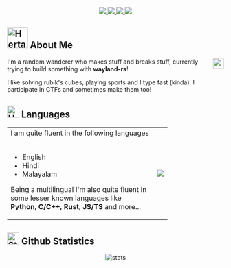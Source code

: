 <!--- Credits to this README goes to @aditya-jyoti --->
<div align="center">

<a target="_blank" href="https://www.linkedin.com/in/onerandom/"> 
  <img src="https://img.shields.io/badge/LinkedIn-076678?style=for-the-badge&logo=linkedin&logoColor=white"> 
</a>
<a target="_blank" href="https://twitter.com/OneRandom1509"> 
  <img src="https://img.shields.io/badge/Twitter-79740e?style=for-the-badge&logo=twitter&logoColor=white"> 
</a>
<a target="_blank" href="https://discord.com/users/780651838000988172"> 
  <img src="https://img.shields.io/badge/Discord-873f71?style=for-the-badge&logo=discord&logoColor=white"> 
</a>
<a target="_blank" href="https://mail.google.com/mail/u/1/?view=cm&fs=1&to=anantukid@gmail.com&tf=1"> 
  <img src="https://img.shields.io/badge/Gmail-9d0006?style=for-the-badge&logo=gmail&logoColor=white"> 
</a>

</div>

## <a href="https://emoji.gg/emoji/2078-herta-kurukuru"><img src="https://cdn3.emoji.gg/emojis/2078-herta-kurukuru.gif" width="48px" height="48px" alt="Herta_Kurukuru"></a> About Me

<img align="right" src="https://komarev.com/ghpvc/?username=OneRandom1509&style=flat-square&color=b57614&label=views" height="25px" alt="watching_count" />

I'm a random wanderer who makes stuff and breaks stuff, currently trying to build something with **wayland-rs**!

I like solving rubik's cubes, playing sports and I type fast (kinda). I participate in CTFs and sometimes make them too!

## <a href="https://emoji.gg/emoji/1261-hackerbongocat"><img src="https://cdn3.emoji.gg/emojis/1261-hackerbongocat.gif" width="28px" height="28px" alt="HackerBongoCat"></a> Languages

<div align="center">
<table>
<tr>
<td>
<div align="left">
I am quite fluent in the following languages
<br>
<br>
<ul>
<li>English</li>
<li>Hindi</li>
<li>Malayalam</li>
</ul>

Being a multilingual I'm also quite fluent in <br>
some lesser known languages like <br>
**Python, C/C++, Rust, JS/TS** and more...

</div>
</td>
<td>
<img align="right" src="http://github-profile-summary-cards.vercel.app/api/cards/repos-per-language?username=OneRandom1509&theme=github_dark" />
</td>
  
</tr>
</table>
</div>

## <img src="https://cdn3.emoji.gg/emojis/9230-stats.png" width="28px" height="28px" alt="Stats"> Github Statistics

<div align="center">
<img align="center" src="http://github-profile-summary-cards.vercel.app/api/cards/profile-details?username=OneRandom1509&theme=github_dark" alt="stats" />
</div>
